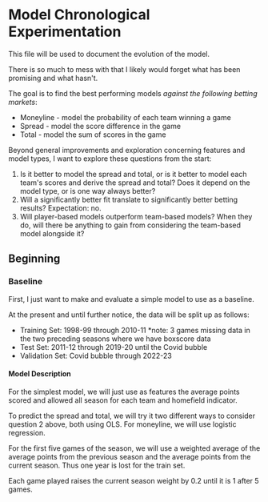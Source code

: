 # Model Chronological Experimentation

This file will be used to document the evolution of the model. 

There is so much to mess with that I likely would forget what has been promising and what hasn't.

The goal is to find the best performing models *against the following betting markets*:
* Moneyline - model the probability of each team winning a game
* Spread - model the score difference in the game
* Total - model the sum of scores in the game

Beyond general improvements and exploration concerning features and model types, I want to explore these questions from the start:
1. Is it better to model the spread and total, or is it better to model each team's scores and derive the spread and total? Does it depend on the model type, or is one way always better?
2. Will a significantly better fit translate to significantly better betting results? Expectation: no.
3. Will player-based models outperform team-based models? When they do, will there be anything to gain from considering the team-based model alongside it?

## Beginning

### Baseline

First, I just want to make and evaluate a simple model to use as a baseline.

At the present and until further notice, the data will be split up as follows:
* Training Set: 1998-99 through 2010-11 *note: 3 games missing data in the two preceding seasons where we have boxscore data
* Test Set: 2011-12 through 2019-20 until the Covid bubble
* Validation Set: Covid bubble through 2022-23

#### Model Description

For the simplest model, we will just use as features the average points scored and allowed all season for each team and homefield indicator.

To predict the spread and total, we will try it two different ways to consider question 2 above, both using OLS. For moneyline, we will use logistic regression.

For the first five games of the season, we will use a weighted average of the average points from the previous season and the average points from the current season. Thus one year is lost for the train set.

Each game played raises the current season weight by 0.2 until it is 1 after 5 games. 
